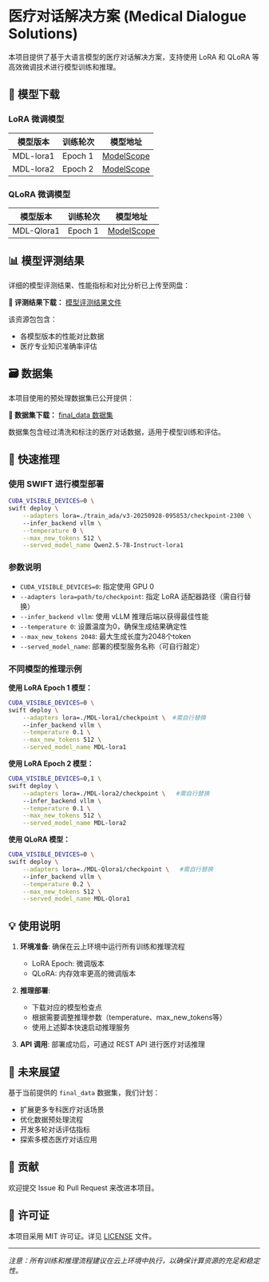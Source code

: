 # 医疗对话解决方案 (Medical Dialogue Solutions)

本项目提供了基于大语言模型的医疗对话解决方案，支持使用 LoRA 和 QLoRA 等高效微调技术进行模型训练和推理。

## 📁 模型下载

### LoRA 微调模型
| 模型版本 | 训练轮次 | 模型地址 |
|---------|----------|----------|
| MDL-lora1 | Epoch 1 | [ModelScope](https://modelscope.cn/models/magege/MDL-lora1/files) |
| MDL-lora2 | Epoch 2 | [ModelScope](https://modelscope.cn/models/magege/MDL-lora2/files) |

### QLoRA 微调模型
| 模型版本 | 训练轮次 | 模型地址 |
|---------|----------|----------|
| MDL-Qlora1 | Epoch 1 | [ModelScope](https://modelscope.cn/models/magege/MDL-Qlora1/files) |

## 📊 模型评测结果

详细的模型评测结果、性能指标和对比分析已上传至网盘：

**🔗 评测结果下载：** [模型评测结果文件](https://pan.quark.cn/s/92243764c562)

该资源包包含：
- 各模型版本的性能对比数据
- 医疗专业知识准确率评估

## 🗃️ 数据集

本项目使用的预处理数据集已公开提供：

**🔗 数据集下载：** [final_data 数据集](https://pan.quark.cn/s/4c3c122af4fc)

数据集包含经过清洗和标注的医疗对话数据，适用于模型训练和评估。

## 🚀 快速推理

### 使用 SWIFT 进行模型部署

```bash
CUDA_VISIBLE_DEVICES=0 \
swift deploy \
    --adapters lora=./train_ada/v3-20250928-095853/checkpoint-2300 \    #需自行替换
    --infer_backend vllm \
    --temperature 0 \
    --max_new_tokens 512 \
    --served_model_name Qwen2.5-7B-Instruct-lora1
```

### 参数说明
- `CUDA_VISIBLE_DEVICES=0`: 指定使用 GPU 0
- `--adapters lora=path/to/checkpoint`: 指定 LoRA 适配器路径（需自行替换）
- `--infer_backend vllm`: 使用 vLLM 推理后端以获得最佳性能
- `--temperature 0`: 设置温度为0，确保生成结果确定性
- `--max_new_tokens 2048`: 最大生成长度为2048个token
- `--served_model_name`: 部署的模型服务名称（可自行敲定）

### 不同模型的推理示例

**使用 LoRA Epoch 1 模型：**
```bash
CUDA_VISIBLE_DEVICES=0 \
swift deploy \
    --adapters lora=./MDL-lora1/checkpoint \  #需自行替换
    --infer_backend vllm \
    --temperature 0.1 \
    --max_new_tokens 512 \
    --served_model_name MDL-lora1
```

**使用 LoRA Epoch 2 模型：**
```bash
CUDA_VISIBLE_DEVICES=0,1 \
swift deploy \
    --adapters lora=./MDL-lora2/checkpoint \   #需自行替换
    --infer_backend vllm \
    --temperature 0.1 \
    --max_new_tokens 512 \
    --served_model_name MDL-lora2
```

**使用 QLoRA 模型：**
```bash
CUDA_VISIBLE_DEVICES=0 \
swift deploy \
    --adapters lora=./MDL-Qlora1/checkpoint \   #需自行替换
    --infer_backend vllm \
    --temperature 0.2 \
    --max_new_tokens 512 \
    --served_model_name MDL-Qlora1
```

## 💡 使用说明

1. **环境准备**: 确保在云上环境中运行所有训练和推理流程
   - LoRA Epoch: 微调版本
   - QLoRA: 内存效率更高的微调版本

2. **推理部署**: 
   - 下载对应的模型检查点
   - 根据需要调整推理参数（temperature、max_new_tokens等）
   - 使用上述脚本快速启动推理服务

3. **API 调用**: 部署成功后，可通过 REST API 进行医疗对话推理

## 🔮 未来展望

基于当前提供的 `final_data` 数据集，我们计划：
- 扩展更多专科医疗对话场景
- 优化数据预处理流程
- 开发多轮对话评估指标
- 探索多模态医疗对话应用

## 🤝 贡献

欢迎提交 Issue 和 Pull Request 来改进本项目。

## 📄 许可证

本项目采用 MIT 许可证。详见 [LICENSE](LICENSE) 文件。

---

*注意：所有训练和推理流程建议在云上环境中执行，以确保计算资源的充足和稳定性。*
